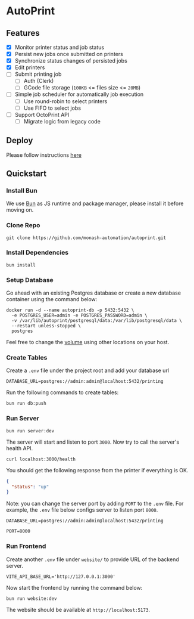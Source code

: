 # AutoPrint

## Features

- [x] Monitor printer status and job status
- [x] Persist new jobs once submitted on printers
- [x] Synchronize status changes of persisted jobs
- [x] Edit printers
- [ ] Submit printing job
    - [ ] Auth (Clerk)
    - [ ] GCode file storage (`100KB` <= files size <= `20MB`)
- [ ] Simple job scheduler for automatically job execution
    - [ ] Use round-robin to select printers
    - [ ] Use FIFO to select jobs
- [ ] Support OctoPrint API
    - [ ] Migrate logic from legacy code

## Deploy

Please follow instructions [here](./docs/deploy.md)

## Quickstart

### Install Bun

We use [Bun](https://bun.sh/) as JS runtime and package manager,
please install it before moving on.

### Clone Repo

```shell
git clone https://github.com/monash-automation/autoprint.git
```

### Install Dependencies

```shell
bun install
```

### Setup Database

Go ahead with an existing Postgres database or create a new database container using the command below:

```shell
docker run -d --name autoprint-db -p 5432:5432 \
  -e POSTGRES_USER=admin -e POSTGRES_PASSWORD=admin \
  -v /var/lib/autoprint/postgresql/data:/var/lib/postgresql/data \
  --restart unless-stopped \
  postgres
```

Feel free to change the [volume](https://docs.docker.com/reference/cli/docker/container/run/#volume) using other
locations on your host.

### Create Tables

Create a `.env` file under the project root and add your database url

```text
DATABASE_URL=postgres://admin:admin@localhost:5432/printing
```

Run the following commands to create tables:

```shell
bun run db:push
```

### Run Server

```shell
bun run server:dev
```

The server will start and listen to port `3000`.
Now try to call the server's health API.

```shell
curl localhost:3000/health
```

You should get the following response from the printer if everything is OK.

```json
{
  "status": "up"
}
```

Note: you can change the server port by adding `PORT` to the `.env` file.
For example, the `.env` file below configs server to listen port `8000`.

```text
DATABASE_URL=postgres://admin:admin@localhost:5432/printing

PORT=8000
```

### Run Frontend

Create another `.env` file under `website/` to provide URL of the backend server.

```text
VITE_API_BASE_URL='http://127.0.0.1:3000'
```

Now start the frontend by running the command below:

```shell
bun run website:dev
```

The website should be available at `http://localhost:5173`.
